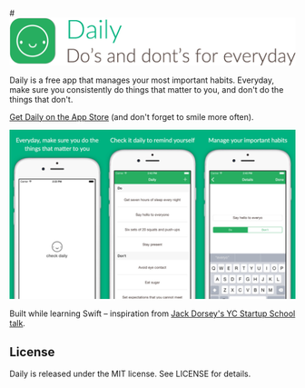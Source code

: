 #![header](header.png)

Daily is a free app that manages your most important habits. Everyday, make sure you consistently do things that matter to you, and don't do the things that don't.

[Get Daily on the App Store](https://itunes.apple.com/us/app/daily-keep-track-your-dos/id942352316) (and don't forget to smile more often).

![screenshots](screenshots.png)

Built while learning Swift – inspiration from [Jack Dorsey's YC Startup School talk](https://youtu.be/wEQawgkCMOU).

## License

Daily is released under the MIT license. See LICENSE for details.